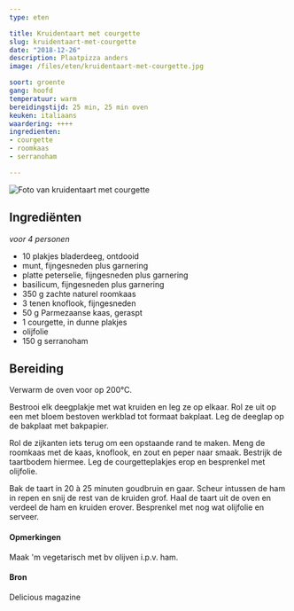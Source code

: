 ```yaml
---
type: eten

title: Kruidentaart met courgette
slug: kruidentaart-met-courgette
date: "2018-12-26"
description: Plaatpizza anders
image: /files/eten/kruidentaart-met-courgette.jpg

soort: groente
gang: hoofd
temperatuur: warm
bereidingstijd: 25 min, 25 min oven
keuken: italiaans
waardering: ++++
ingredienten:
- courgette
- roomkaas
- serranoham

---
```


![Foto van kruidentaart met courgette](/files/eten/kruidentaart-met-courgette.jpg)

## Ingrediënten

*voor 4 personen*

* 10 plakjes bladerdeeg, ontdooid
* munt, fijngesneden plus garnering
* platte peterselie, fijngesneden plus garnering
* basilicum, fijngesneden plus garnering
* 350 g zachte naturel roomkaas
* 3 tenen knoflook, fijngesneden
* 50 g Parmezaanse kaas, geraspt
* 1 courgette, in dunne plakjes
* olijfolie
* 150 g serranoham


## Bereiding

Verwarm de oven voor op 200°C.

Bestrooi elk deegplakje met wat kruiden en leg ze op elkaar. Rol ze uit op een met bloem bestoven werkblad tot formaat bakplaat. Leg de deeglap op de bakplaat met bakpapier.

Rol de zijkanten iets terug om een opstaande rand te maken. Meng de roomkaas met de kaas, knoflook, en zout en peper naar smaak. Bestrijk de taartbodem hiermee. Leg de courgetteplakjes erop en besprenkel met olijfolie.

Bak de taart in 20 à 25 minuten goudbruin en gaar. Scheur intussen de ham in repen en snij de rest van de kruiden grof. Haal de taart uit de oven en verdeel de ham en kruiden erover. Besprenkel met nog wat olijfolie en serveer.

#### Opmerkingen

Maak 'm vegetarisch met bv olijven i.p.v. ham.

#### Bron

Delicious magazine
